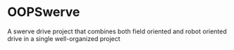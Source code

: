 # OOPSwerve
A swerve drive project that combines both field oriented and robot oriented drive in a single well-organized project
